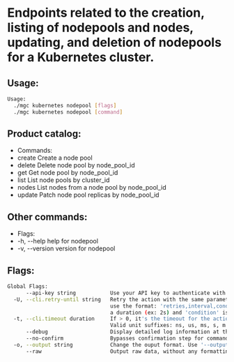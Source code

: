 # Endpoints related to the creation, listing of nodepools and nodes, updating, and deletion of nodepools for a Kubernetes cluster.

## Usage:
```bash
Usage:
  ./mgc kubernetes nodepool [flags]
  ./mgc kubernetes nodepool [command]
```

## Product catalog:
- Commands:
- create      Create a node pool
- delete      Delete node pool by node_pool_id
- get         Get node pool by node_pool_id
- list        List node pools by cluster_id
- nodes       List nodes from a node pool by node_pool_id
- update      Patch node pool replicas by node_pool_id

## Other commands:
- Flags:
- -h, --help      help for nodepool
- -v, --version   version for nodepool

## Flags:
```bash
Global Flags:
      --api-key string           Use your API key to authenticate with the API
  -U, --cli.retry-until string   Retry the action with the same parameters until the given condition is met. The flag parameters
                                 use the format: 'retries,interval,condition', where 'retries' is a positive integer, 'interval' is
                                 a duration (ex: 2s) and 'condition' is a 'engine=value' pair such as "jsonpath=expression"
  -t, --cli.timeout duration     If > 0, it's the timeout for the action execution. It's specified as numbers and unit suffix.
                                 Valid unit suffixes: ns, us, ms, s, m and h. Examples: 300ms, 1m30s
      --debug                    Display detailed log information at the debug level
      --no-confirm               Bypasses confirmation step for commands that ask a confirmation from the user
  -o, --output string            Change the ouput format. Use '--output=help' to know more details. (default "yaml")
      --raw                      Output raw data, without any formatting or coloring
```

